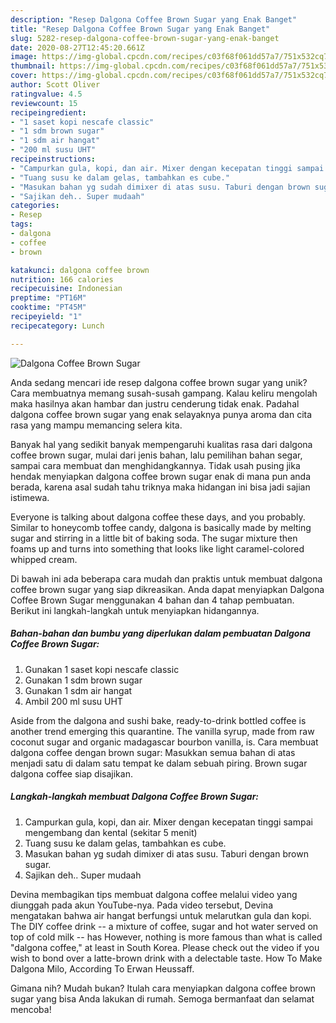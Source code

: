 ```yaml
---
description: "Resep Dalgona Coffee Brown Sugar yang Enak Banget"
title: "Resep Dalgona Coffee Brown Sugar yang Enak Banget"
slug: 5282-resep-dalgona-coffee-brown-sugar-yang-enak-banget
date: 2020-08-27T12:45:20.661Z
image: https://img-global.cpcdn.com/recipes/c03f68f061dd57a7/751x532cq70/dalgona-coffee-brown-sugar-foto-resep-utama.jpg
thumbnail: https://img-global.cpcdn.com/recipes/c03f68f061dd57a7/751x532cq70/dalgona-coffee-brown-sugar-foto-resep-utama.jpg
cover: https://img-global.cpcdn.com/recipes/c03f68f061dd57a7/751x532cq70/dalgona-coffee-brown-sugar-foto-resep-utama.jpg
author: Scott Oliver
ratingvalue: 4.5
reviewcount: 15
recipeingredient:
- "1 saset kopi nescafe classic"
- "1 sdm brown sugar"
- "1 sdm air hangat"
- "200 ml susu UHT"
recipeinstructions:
- "Campurkan gula, kopi, dan air. Mixer dengan kecepatan tinggi sampai mengembang dan kental (sekitar 5 menit)"
- "Tuang susu ke dalam gelas, tambahkan es cube."
- "Masukan bahan yg sudah dimixer di atas susu. Taburi dengan brown sugar."
- "Sajikan deh.. Super mudaah"
categories:
- Resep
tags:
- dalgona
- coffee
- brown

katakunci: dalgona coffee brown 
nutrition: 166 calories
recipecuisine: Indonesian
preptime: "PT16M"
cooktime: "PT45M"
recipeyield: "1"
recipecategory: Lunch

---
```



![Dalgona Coffee Brown Sugar](https://img-global.cpcdn.com/recipes/c03f68f061dd57a7/751x532cq70/dalgona-coffee-brown-sugar-foto-resep-utama.jpg)

Anda sedang mencari ide resep dalgona coffee brown sugar yang unik? Cara membuatnya memang susah-susah gampang. Kalau keliru mengolah maka hasilnya akan hambar dan justru cenderung tidak enak. Padahal dalgona coffee brown sugar yang enak selayaknya punya aroma dan cita rasa yang mampu memancing selera kita.

Banyak hal yang sedikit banyak mempengaruhi kualitas rasa dari dalgona coffee brown sugar, mulai dari jenis bahan, lalu pemilihan bahan segar, sampai cara membuat dan menghidangkannya. Tidak usah pusing jika hendak menyiapkan dalgona coffee brown sugar enak di mana pun anda berada, karena asal sudah tahu triknya maka hidangan ini bisa jadi sajian istimewa.

Everyone is talking about dalgona coffee these days, and you probably. Similar to honeycomb toffee candy, dalgona is basically made by melting sugar and stirring in a little bit of baking soda. The sugar mixture then foams up and turns into something that looks like light caramel-colored whipped cream.


Di bawah ini ada beberapa cara mudah dan praktis untuk membuat dalgona coffee brown sugar yang siap dikreasikan. Anda dapat menyiapkan Dalgona Coffee Brown Sugar menggunakan 4 bahan dan 4 tahap pembuatan. Berikut ini langkah-langkah untuk menyiapkan hidangannya.

<!--inarticleads1-->

##### Bahan-bahan dan bumbu yang diperlukan dalam pembuatan Dalgona Coffee Brown Sugar:

1. Gunakan 1 saset kopi nescafe classic
1. Gunakan 1 sdm brown sugar
1. Gunakan 1 sdm air hangat
1. Ambil 200 ml susu UHT


Aside from the dalgona and sushi bake, ready-to-drink bottled coffee is another trend emerging this quarantine. The vanilla syrup, made from raw coconut sugar and organic madagascar bourbon vanilla, is. Cara membuat dalgona coffee dengan brown sugar: Masukkan semua bahan di atas menjadi satu di dalam satu tempat ke dalam sebuah piring. Brown sugar dalgona coffee siap disajikan. 

<!--inarticleads2-->

##### Langkah-langkah membuat Dalgona Coffee Brown Sugar:

1. Campurkan gula, kopi, dan air. Mixer dengan kecepatan tinggi sampai mengembang dan kental (sekitar 5 menit)
1. Tuang susu ke dalam gelas, tambahkan es cube.
1. Masukan bahan yg sudah dimixer di atas susu. Taburi dengan brown sugar.
1. Sajikan deh.. Super mudaah


Devina membagikan tips membuat dalgona coffee melalui video yang diunggah pada akun YouTube-nya. Pada video tersebut, Devina mengatakan bahwa air hangat berfungsi untuk melarutkan gula dan kopi. The DIY coffee drink -- a mixture of coffee, sugar and hot water served on top of cold milk -- has However, nothing is more famous than what is called &#34;dalgona coffee,&#34; at least in South Korea. Please check out the video if you wish to bond over a latte-brown drink with a delectable taste. How To Make Dalgona Milo, According To Erwan Heussaff. 

Gimana nih? Mudah bukan? Itulah cara menyiapkan dalgona coffee brown sugar yang bisa Anda lakukan di rumah. Semoga bermanfaat dan selamat mencoba!
